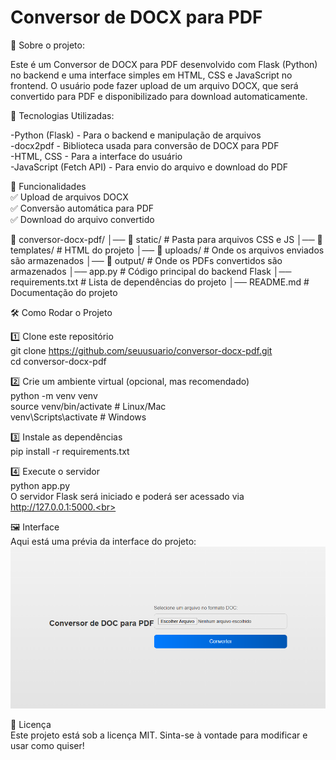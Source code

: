# Conversor de DOCX para PDF

📌 Sobre o projeto:

Este é um Conversor de DOCX para PDF desenvolvido com Flask (Python) no backend e uma interface simples em HTML, CSS e JavaScript no frontend. O usuário pode fazer upload de um arquivo DOCX, que será convertido para PDF e disponibilizado para download automaticamente.

🚀 Tecnologias Utilizadas:<br>

-Python (Flask) - Para o backend e manipulação de arquivos <br>
-docx2pdf - Biblioteca usada para conversão de DOCX para PDF <br>
-HTML, CSS - Para a interface do usuário <br>
-JavaScript (Fetch API) - Para envio do arquivo e download do PDF <br>

🎯 Funcionalidades <br>
✅ Upload de arquivos DOCX<br>
✅ Conversão automática para PDF<br>
✅ Download do arquivo convertido<br>

📂 conversor-docx-pdf/
│── 📂 static/           # Pasta para arquivos CSS e JS
│── 📂 templates/        # HTML do projeto
│── 📂 uploads/          # Onde os arquivos enviados são armazenados
│── 📂 output/           # Onde os PDFs convertidos são armazenados
│── app.py              # Código principal do backend Flask
│── requirements.txt    # Lista de dependências do projeto
│── README.md           # Documentação do projeto

🛠 Como Rodar o Projeto

1️⃣ Clone este repositório <br>
git clone https://github.com/seuusuario/conversor-docx-pdf.git <br>
cd conversor-docx-pdf

2️⃣ Crie um ambiente virtual (opcional, mas recomendado) <br>
python -m venv venv <br>
source venv/bin/activate  # Linux/Mac <br>
venv\Scripts\activate     # Windows <br>

3️⃣ Instale as dependências<br>
pip install -r requirements.txt

4️⃣ Execute o servidor<br>
python app.py <br>
O servidor Flask será iniciado e poderá ser acessado via http://127.0.0.1:5000.<br>

🖼️ Interface <br>
Aqui está uma prévia da interface do projeto: <br>
![image](interface.png)


📜 Licença <br>
Este projeto está sob a licença MIT. Sinta-se à vontade para modificar e usar como quiser!
